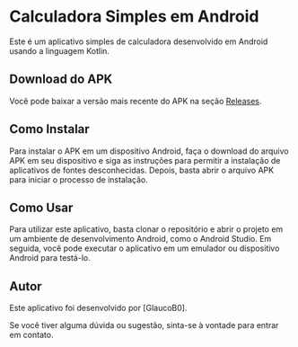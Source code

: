 # Calculadora Simples em Android

Este é um aplicativo simples de calculadora desenvolvido em Android usando a linguagem Kotlin.

## Download do APK

Você pode baixar a versão mais recente do APK na seção [Releases](../../releases).

## Como Instalar

Para instalar o APK em um dispositivo Android, faça o download do arquivo APK em seu dispositivo e siga as instruções para permitir a instalação de aplicativos de fontes desconhecidas. Depois, basta abrir o arquivo APK para iniciar o processo de instalação.

## Como Usar

Para utilizar este aplicativo, basta clonar o repositório e abrir o projeto em um ambiente de desenvolvimento Android, como o Android Studio. Em seguida, você pode executar o aplicativo em um emulador ou dispositivo Android para testá-lo.

## Autor

Este aplicativo foi desenvolvido por [GlaucoB0].

Se você tiver alguma dúvida ou sugestão, sinta-se à vontade para entrar em contato.
